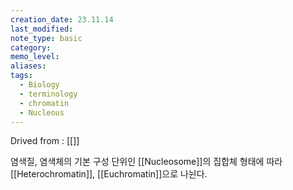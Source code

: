 ```yaml
---
creation_date: 23.11.14
last_modified: 
note_type: basic
category: 
memo_level: 
aliases: 
tags:
  - Biology
  - terminology
  - chromatin
  - Nucleous
---
```


Drived from : [[]]

염색질, 염색체의 기본 구성 단위인 [[Nucleosome]]의 집합체
형태에 따라 [[Heterochromatin]], [[Euchromatin]]으로 나뉜다.